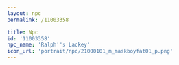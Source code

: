 ```yaml
---
layout: npc
permalink: /11003358

title: Npc
id: '11003358'
npc_name: 'Ralph''s Lackey'
icon_url: 'portrait/npc/21000101_m_maskboyfat01_p.png'
---
```

